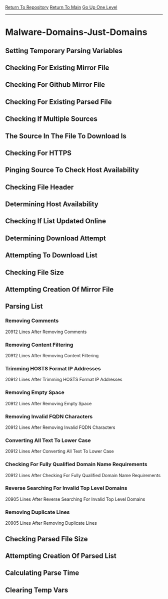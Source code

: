 [Return To Repository](https://github.com/deathbybandaid/piholeparser/)
[Return To Main](https://github.com/deathbybandaid/piholeparser/blob/master/RecentRunLogs/Mainlog.md)
[Go Up One Level](https://github.com/deathbybandaid/piholeparser/blob/master/RecentRunLogs/TopLevelScripts/30-Processing-Blacklists.md)
____________________________________
# Malware-Domains-Just-Domains
## Setting Temporary Parsing Variables
## Checking For Existing Mirror File
## Checking For Github Mirror File
## Checking For Existing Parsed File
## Checking If Multiple Sources
## The Source In The File To Download Is
## Checking For HTTPS
## Pinging Source To Check Host Availability
## Checking File Header
## Determining Host Availability
## Checking If List Updated Online
## Determining Download Attempt
## Attempting To Download List
## Checking File Size
## Attempting Creation Of Mirror File
## Parsing List
### Removing Comments
20912 Lines After Removing Comments
### Removing Content Filtering
20912 Lines After Removing Content Filtering
### Trimming HOSTS Format IP Addresses
20912 Lines After Trimming HOSTS Format IP Addresses
### Removing Empty Space
20912 Lines After Removing Empty Space
### Removing Invalid FQDN Characters
20912 Lines After Removing Invalid FQDN Characters
### Converting All Text To Lower Case
20912 Lines After Converting All Text To Lower Case
### Checking For Fully Qualified Domain Name Requirements
20912 Lines After Checking For Fully Qualified Domain Name Requirements
### Reverse Searching For Invalid Top Level Domains
20905 Lines After Reverse Searching For Invalid Top Level Domains
### Removing Duplicate Lines
20905 Lines After Removing Duplicate Lines
## Checking Parsed File Size
## Attempting Creation Of Parsed List
## Calculating Parse Time
## Clearing Temp Vars
